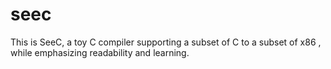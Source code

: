 # seec
This is SeeC, a toy C compiler supporting a subset of C to a subset of x86 , while emphasizing readability and learning. 
